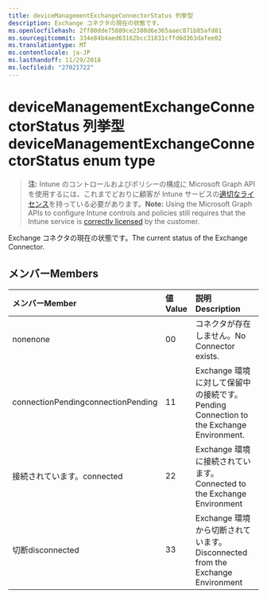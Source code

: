 ```yaml
---
title: deviceManagementExchangeConnectorStatus 列挙型
description: Exchange コネクタの現在の状態です。
ms.openlocfilehash: 2ff80dde75889ce2380d6e365aaec871b85afd81
ms.sourcegitcommit: 334e84b4aed63162bcc31831cffd6d363dafee02
ms.translationtype: MT
ms.contentlocale: ja-JP
ms.lasthandoff: 11/29/2018
ms.locfileid: "27021722"
---
```

# <a name="devicemanagementexchangeconnectorstatus-enum-type"></a><span data-ttu-id="72532-103">deviceManagementExchangeConnectorStatus 列挙型</span><span class="sxs-lookup"><span data-stu-id="72532-103">deviceManagementExchangeConnectorStatus enum type</span></span>

> <span data-ttu-id="72532-104">**注:** Intune のコントロールおよびポリシーの構成に Microsoft Graph API を使用するには、これまでどおりに顧客が Intune サービスの[適切なライセンス](https://go.microsoft.com/fwlink/?linkid=839381)を持っている必要があります。</span><span class="sxs-lookup"><span data-stu-id="72532-104">**Note:** Using the Microsoft Graph APIs to configure Intune controls and policies still requires that the Intune service is [correctly licensed](https://go.microsoft.com/fwlink/?linkid=839381) by the customer.</span></span>

<span data-ttu-id="72532-105">Exchange コネクタの現在の状態です。</span><span class="sxs-lookup"><span data-stu-id="72532-105">The current status of the Exchange Connector.</span></span>
## <a name="members"></a><span data-ttu-id="72532-106">メンバー</span><span class="sxs-lookup"><span data-stu-id="72532-106">Members</span></span>
|<span data-ttu-id="72532-107">メンバー</span><span class="sxs-lookup"><span data-stu-id="72532-107">Member</span></span>|<span data-ttu-id="72532-108">値</span><span class="sxs-lookup"><span data-stu-id="72532-108">Value</span></span>|<span data-ttu-id="72532-109">説明</span><span class="sxs-lookup"><span data-stu-id="72532-109">Description</span></span>|
|:---|:---|:---|
|<span data-ttu-id="72532-110">none</span><span class="sxs-lookup"><span data-stu-id="72532-110">none</span></span>|<span data-ttu-id="72532-111">0</span><span class="sxs-lookup"><span data-stu-id="72532-111">0</span></span>|<span data-ttu-id="72532-112">コネクタが存在しません。</span><span class="sxs-lookup"><span data-stu-id="72532-112">No Connector exists.</span></span>|
|<span data-ttu-id="72532-113">connectionPending</span><span class="sxs-lookup"><span data-stu-id="72532-113">connectionPending</span></span>|<span data-ttu-id="72532-114">1</span><span class="sxs-lookup"><span data-stu-id="72532-114">1</span></span>|<span data-ttu-id="72532-115">Exchange 環境に対して保留中の接続です。</span><span class="sxs-lookup"><span data-stu-id="72532-115">Pending Connection to the Exchange Environment.</span></span>|
|<span data-ttu-id="72532-116">接続されています。</span><span class="sxs-lookup"><span data-stu-id="72532-116">connected</span></span>|<span data-ttu-id="72532-117">2</span><span class="sxs-lookup"><span data-stu-id="72532-117">2</span></span>|<span data-ttu-id="72532-118">Exchange 環境に接続されています。</span><span class="sxs-lookup"><span data-stu-id="72532-118">Connected to the Exchange Environment</span></span>|
|<span data-ttu-id="72532-119">切断</span><span class="sxs-lookup"><span data-stu-id="72532-119">disconnected</span></span>|<span data-ttu-id="72532-120">3</span><span class="sxs-lookup"><span data-stu-id="72532-120">3</span></span>|<span data-ttu-id="72532-121">Exchange 環境から切断されています。</span><span class="sxs-lookup"><span data-stu-id="72532-121">Disconnected from the Exchange Environment</span></span>|



